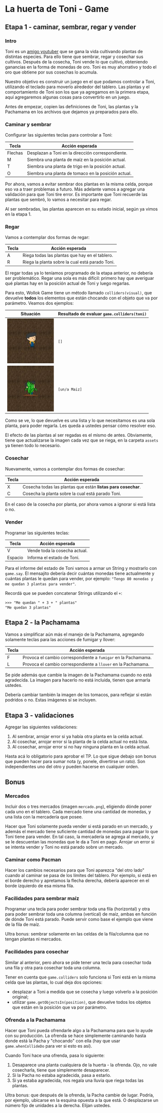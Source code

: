 # La huerta de Toni - Game

## Etapa 1 - caminar, sembrar, regar y vender

### Intro
Toni es un [amigo youtuber](https://www.youtube.com/channel/UC8nVWi8L7fPCjOMpSSNAM0Q) que se gana la vida cultivando plantas de distintas especies.
Para ello tiene que sembrar, regar y cosechar sus cultivos. Después de la cosecha, Toni vende lo que cultivó, obteniendo ganancias en la forma de monedas de oro.
Toni es muy ahorrativo y todo el oro que obtiene por sus cosechas lo acumula.

Nuestro objetivo es construir un juego en el que podamos controlar a Toni, utilizando el teclado para moverlo alrededor del tablero. Las plantas y el comportamiento de Toni son los que ya agregamos en la primera etapa, aquí agregaremos algunas cosas para convertirlo en un juego.

Antes de empezar, copien las definiciones de Toni, las plantas y la Pachamama en los archivos que dejamos ya preparados para ello.

### Caminar y sembrar

Configurar las siguientes teclas para controlar a Toni:

|Tecla|Acción esperada|
|-----|---------------|
|Flechas|Desplazan a Toni en la dirección correspondiente.|
|M|Siembra una planta de maíz en la posición actual.|
|T|Siembra una planta de trigo en la posición actual.|
|O|Siembra una planta de tomaco en la posición actual.|

Por ahora, vamos a evitar sembrar dos plantas en la misma celda, porque eso va a traer problemas a futuro. Más adelante vamos a agregar una validación para que Toni tire error. Es importante que Toni recuerde las plantas que sembró, lo vamos a necesitar para regar.

Al ser sembradas, las plantas aparecen en su estado inicial, según ya vimos en la etapa 1.

### Regar
Vamos a contemplar dos formas de regar:

|Tecla|Acción esperada|
|-----|---------------|
|A|Riega todas las plantas que hay en el tablero.|
|R|Riega la planta sobre la cual está parado Toni.|

El regar todas ya lo teníamos programado de la etapa anterior, no debería ser problemático. Regar una sola es más difícil: primero hay que averiguar qué plantas hay en la posición actual de Toni y luego regarlas.

Para esto, Wollok Game tiene un método llamado `colliders(visual)`, que devuelve **todos** los elementos que están chocando con el objeto que va por parámetro. Veamos dos ejemplos:

|Situación|Resultado de evaluar `game.colliders(toni)`
|--------|---------|
|![](./ejemplos/toni-solito.jpg)|`[]`|
|![](./ejemplos/toni-con-maiz.jpg)|`[un/a Maiz]`|

Como se ve, lo que devuelve es una lista y lo que necesitamos es una sola planta, para poder regarla. Les queda a ustedes pensar cómo resolver eso.

El efecto de las plantas al ser regadas es el mismo de antes. Obviamente, tiene que actualizarse la imagen cada vez que se riega, en la carpeta `assets` ya tienen todo lo necesario.

### Cosechar
Nuevamente, vamos a contemplar dos formas de cosechar:

|Tecla|Acción esperada|
|-----|---------------|
|X|Cosecha todas las plantas que están **listas para cosechar**.|
|C|Cosecha la planta sobre la cual está parado Toni.|

En el caso de la cosecha por planta, por ahora vamos a ignorar si está lista o no.

### Vender
Programar las siguientes teclas:

|Tecla|Acción esperada|
|-----|---------------|
|V|Vende toda la cosecha actual.|
|Espacio|Informa el estado de Toni.|

Para el informe del estado de Toni vamos a armar un String y mostrarlo con `game.say`. El mensajito debería decir cuántas monedas tiene actualmente y cuántas plantas le quedan para vender, por ejemplo: `"Tengo 80 monedas y me quedan 3 plantas para vender"`.

Recordá que se pueden concatenar Strings utilizando el `+`:

```
>>> "Me quedan " + 3 + " plantas"
"Me quedan 3 plantas"
```

## Etapa 2 - la Pachamama

Vamos a simplificar aún más el manejo de la Pachamama, agregando solamente teclas para las acciones de fumigar y llover:

|Tecla|Acción esperada|
|-----|---------------|
|F|Provoca el cambio correspondiente a `fumigar` en la Pachamama.|
|L|Provoca el cambio correspondiente a `llover` en la Pachamama.|

Se pide además que cambie la imagen de la Pachamama cuando no está agradecida. La imagen para hacerlo no está incluida, tienen que armarla ustedes.

Debería cambiar también la imagen de los tomacos, para reflejar si están podridos o no. Estas imágenes sí se incluyen.

## Etapa 3 - validaciones

Agregar las siguientes validaciones:

1. Al sembrar, arrojar error si ya había otra planta en la celda actual.
1. Al cosechar, arrojar error si la planta de la celda actual no está lista.
1. Al cosechar, arrojar error si no hay ninguna planta en la celda actual.

Hasta acá lo obligatorio para aprobar el TP. Lo que sigue debajo son bonus que pueden hacer para sumar nota (y, ponele, divertirse un rato). Son independientes uno del otro y pueden hacerse en cualquier orden.

## Bonus

### Mercados

Incluir dos o tres mercados (imagen `mercado.png`), eligiendo dónde poner cada uno en el tablero.
Cada mercado tiene una cantidad de monedas, y una lista con la mercadería que posee.  

Hacer que Toni solamente pueda vender si está parado en un mercado, y además el mercado tiene suficiente cantidad de monedas para pagar lo que Toni tiene para vender. En tal caso, la mercadería se agrega al mercado, y se le descuentan las monedas que le da a Toni en pago. Arrojar un error si se intenta vender y Toni no está parado sobre un mercado.

### Caminar como Pacman

Hacer los cambios necesarios para que Toni aparezca "del otro lado" cuando al caminar se pasa de los límites del tablero. Por ejemplo, si está en el borde derecho y apretamos la flecha derecha, debería aparecer en el borde izquierdo de esa misma fila.

### Facilidades para sembrar maíz

Programar una tecla para poder sembrar toda una fila (horizontal) y otra para poder sembrar toda una columna (vertical) de maíz, ambas en función de dónde Toni está parado. Puede servir como base el ejemplo que viene de la fila de maíz.

Ultra bonus: sembrar solamente en las celdas de la fila/columna que no tengan plantas ni mercados.

### Facilidades para cosechar

Similar al anterior, pero ahora se pide tener una tecla para cosechar toda una fila y otra para cosechar toda una columna.

Tener en cuenta que `game.colliders` solo funciona si Toni está en la misma celda que las plantas, lo cual deja dos opciones:
* desplazar a Toni a medida que se cosecha y luego volverlo a la posición original;
* utilizar `game.getObjectsIn(position)`, que devuelve todos los objetos que están en la posición que va por parámetro.

### Ofrenda a la Pachamama

Hacer que Toni pueda ofrendarle algo a la Pachamama para que lo ayude con su producción. La ofrenda se hace simplemente caminando hasta donde está la Pacha y "chocando" con ella (hay que usar `game.whenCollideDo` para ver si esto es así).

Cuando Toni hace una ofrenda, pasa lo siguiente:
1. Desaparece una planta cualquiera de la huerta - la ofrenda. Ojo, no vale cosecharla, tiene que simplemente desaparecer.
1. Si la Pacha no estaba agradecida, pasa a estarlo.
1. Si ya estaba agradecida, nos regala una lluvia que riega todas las plantas.

Ultra bonus: que después de la ofrenda, la Pacha cambie de lugar. Podría, por ejemplo, ubicarse en la esquina opuesta a la que está. O desplazarse un número fijo de unidades a la derecha. Elijan ustedes.
